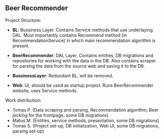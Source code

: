 ## Beer Recommender
Project Structure:
- **BL**: Bussiness Layer. Contains Service methods that use underlaying DAL. Most importantly contains Recommend method (in RecommendationService) in which main recommendation algorithm is present.

- **BeerRecommender**: DAL Layer. Contains entities, DB migrations and repositories for working with the data in the DB. Also contains scraper for parsing the data from the source web and saving it to the DB.

- **BussinessLayer**: Redundant BL, will be removed.

- **Web**: UI, should be used as startup project. Runs BeerRecommender website, uses Service methods.


Work distribution:
- Tomas P. (Data scraping and parsing, Recommendation algorithm, Beer picking for the frontpage, some DB migrations)
- Matus M. (Entities, service methods, presentation, some DB migrations)
- Tomas S. (Project set-up, DB initialization, Web UI, some DB migrations, parsing set-up)
